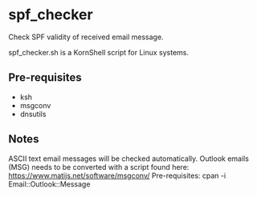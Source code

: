 # spf_checker

Check SPF validity of received email message.

spf_checker.sh is a KornShell script for Linux systems.

## Pre-requisites
 - ksh
 - msgconv
 - dnsutils

## Notes
ASCII text email messages will be checked automatically.
Outlook emails (MSG) needs to be converted with a script found here:
https://www.matijs.net/software/msgconv/
Pre-requisites:
  cpan -i Email::Outlook::Message
